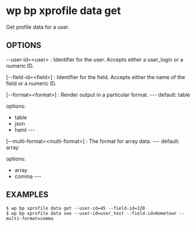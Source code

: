 #	wp bp xprofile data get

Get profile data for a user.

## OPTIONS

--user-id=&lt;user&gt;
: Identifier for the user. Accepts either a user_login or a numeric ID.

[--field-id=&lt;field&gt;]
: Identifier for the field. Accepts either the name of the field or a numeric ID.

[--format=&lt;format&gt;]
: Render output in a particular format.
 \---
default: table

options:
  - table
  - json
  - haml
\---

[--multi-format=&lt;multi-format&gt;]
: The format for array data.
 \---
default: array

options:
  - array
  - comma
\---

## EXAMPLES

    $ wp bp xprofile data get --user-id=45 --field-id=120
    $ wp bp xprofile data see --user-id=user_test --field-id=Hometown --multi-format=comma
